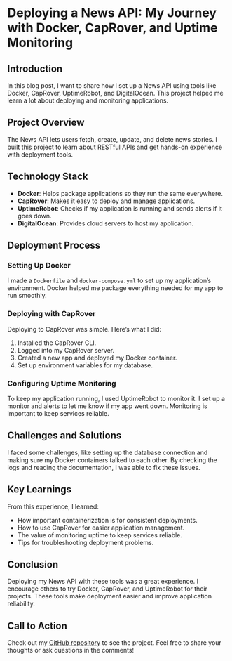    # Deploying a News API: My Journey with Docker, CapRover, and Uptime Monitoring

   ## Introduction
   In this blog post, I want to share how I set up a News API using tools like Docker, CapRover, UptimeRobot, and DigitalOcean. This project helped me learn a lot about deploying and monitoring applications.

   ## Project Overview
   The News API lets users fetch, create, update, and delete news stories. I built this project to learn about RESTful APIs and get hands-on experience with deployment tools.

   ## Technology Stack
   - **Docker**: Helps package applications so they run the same everywhere.
   - **CapRover**: Makes it easy to deploy and manage applications.
   - **UptimeRobot**: Checks if my application is running and sends alerts if it goes down.
   - **DigitalOcean**: Provides cloud servers to host my application.

   ## Deployment Process
   ### Setting Up Docker
   I made a `Dockerfile` and `docker-compose.yml` to set up my application’s environment. Docker helped me package everything needed for my app to run smoothly.

   ### Deploying with CapRover
   Deploying to CapRover was simple. Here’s what I did:
   1. Installed the CapRover CLI.
   2. Logged into my CapRover server.
   3. Created a new app and deployed my Docker container.
   4. Set up environment variables for my database.


   ### Configuring Uptime Monitoring
   To keep my application running, I used UptimeRobot to monitor it. I set up a monitor and alerts to let me know if my app went down. Monitoring is important to keep services reliable.

   ## Challenges and Solutions
   I faced some challenges, like setting up the database connection and making sure my Docker containers talked to each other. By checking the logs and reading the documentation, I was able to fix these issues.

   ## Key Learnings
   From this experience, I learned:
   - How important containerization is for consistent deployments.
   - How to use CapRover for easier application management.
   - The value of monitoring uptime to keep services reliable.
   - Tips for troubleshooting deployment problems.

   ## Conclusion
   Deploying my News API with these tools was a great experience. I encourage others to try Docker, CapRover, and UptimeRobot for their projects. These tools make deployment easier and improve application reliability.

   ## Call to Action
   Check out my [GitHub repository](https://github.com/astevens246/news-api) to see the project. Feel free to share your thoughts or ask questions in the comments!